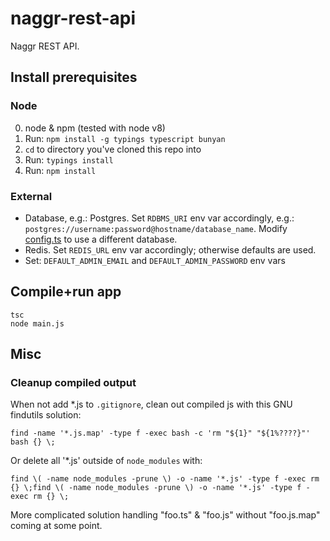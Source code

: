 naggr-rest-api
====================

Naggr REST API.

## Install prerequisites

### Node

  0. node & npm (tested with node v8)
  1. Run: `npm install -g typings typescript bunyan`
  2. `cd` to directory you've cloned this repo into
  3. Run: `typings install`
  4. Run: `npm install`

### External

  - Database, e.g.: Postgres. Set `RDBMS_URI` env var accordingly, e.g.: `postgres://username:password@hostname/database_name`. Modify [config.ts](https://github.com/SamuelMarks/naggr-rest-api/blob/master/config.ts) to use a different database.
  - Redis. Set `REDIS_URL` env var accordingly; otherwise defaults are used.
  - Set: `DEFAULT_ADMIN_EMAIL` and `DEFAULT_ADMIN_PASSWORD` env vars

## Compile+run app

    tsc
    node main.js

## Misc

### Cleanup compiled output

When not add *.js to `.gitignore`, clean out compiled js with this GNU findutils solution:

    find -name '*.js.map' -type f -exec bash -c 'rm "${1}" "${1%????}"' bash {} \;

Or delete all '*.js' outside of `node_modules` with:

    find \( -name node_modules -prune \) -o -name '*.js' -type f -exec rm {} \;find \( -name node_modules -prune \) -o -name '*.js' -type f -exec rm {} \;

More complicated solution handling "foo.ts" & "foo.js" without "foo.js.map" coming at some point.
